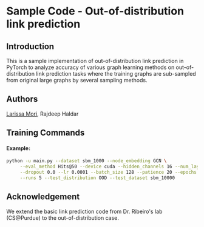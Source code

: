 # Sample Code - Out-of-distribution link prediction

## Introduction

This is a sample implementation of out-of-distribution link prediction in PyTorch to analyze
accuracy of various graph learning methods on out-of-distribution link prediction tasks where
the training graphs are sub-sampled from original large graphs by several sampling methods.

## Authors
[Larissa Mori](https://web.ics.purdue.edu/~lkawanom), Rajdeep Haldar

## Training Commands

#### Example:

```bash
python -u main.py --dataset sbm_1000 --node_embedding GCN \
     --eval_method Hits@50 --device cuda --hidden_channels 16 --num_layers 3 \
     --dropout 0.0 --lr 0.0001 --batch_size 128 --patience 20 --epochs 200 \
     --runs 5 --test_distribution OOD --test_dataset sbm_10000
```

## Acknowledgement
We extend the basic link prediction code from Dr. Ribeiro's lab (CS@Purdue) to the out-of-distribution case.
